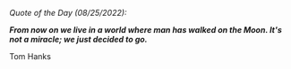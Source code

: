 *Quote of the Day (08/25/2022):*

_**From now on we live in a world where man has walked on the Moon. It's not a miracle; we just decided to go.**_

Tom Hanks